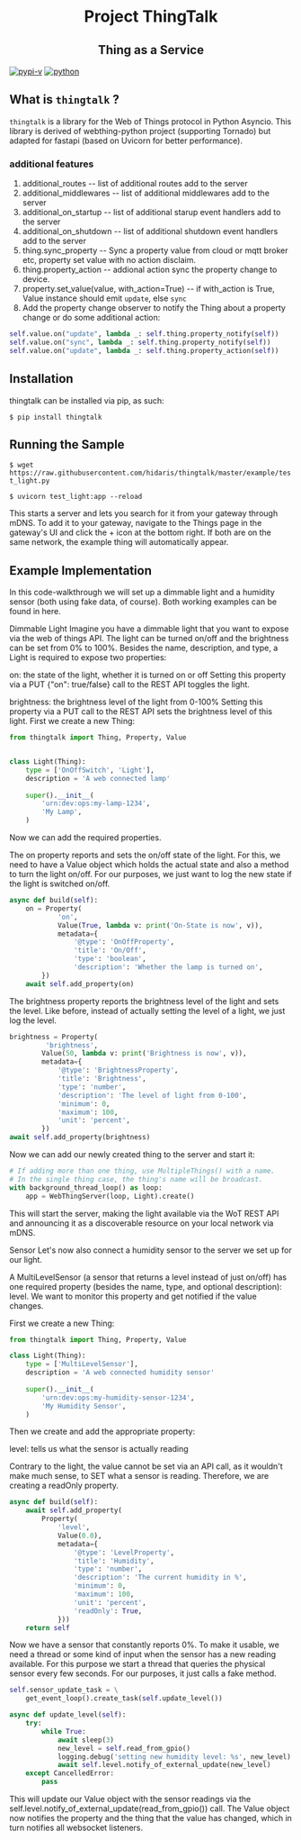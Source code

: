 <h1 align="center">Project ThingTalk</h1>

<h2 align="center">Thing as a Service</h2>

[![pypi-v](https://img.shields.io/pypi/v/thingtalk.svg)](https://pypi.python.org/pypi/thingtalk)
[![python](https://img.shields.io/pypi/pyversions/thingtalk.svg)](https://github.com/hidaris/thingtalk)

## What is `thingtalk` ?
`thingtalk` is a library for the Web of Things protocol in Python Asyncio. This library is derived of webthing-python project (supporting Tornado) but adapted for fastapi (based on Uvicorn for better performance).

### additional features
1. additional_routes -- list of additional routes add to the server
2. additional_middlewares -- list of additional middlewares add to the server
3. additional_on_startup -- list of additional starup event handlers add to the server
4. additional_on_shutdown -- list of additional shutdown event handlers add to the server
5. thing.sync_property -- Sync a property value from cloud or mqtt broker etc, property set value with no action disclaim.
6. thing.property_action -- addional action sync the property change to device. 
6. property.set_value(value, with_action=True) -- if with_action is True, Value instance should emit `update`, else `sync`
7. Add the property change observer to notify the Thing about a property change or do some additional action:

```python
self.value.on("update", lambda _: self.thing.property_notify(self))
self.value.on("sync", lambda _: self.thing.property_notify(self))
self.value.on("update", lambda _: self.thing.property_action(self))
```
   


## Installation
thingtalk can be installed via pip, as such:

`$ pip install thingtalk`

## Running the Sample
`$ wget
https://raw.githubusercontent.com/hidaris/thingtalk/master/example/test_light.py`

`$ uvicorn test_light:app --reload`

This starts a server and lets you search for it from your gateway through mDNS. To add it to your gateway, navigate to the Things page in the gateway's UI and click the + icon at the bottom right. If both are on the same network, the example thing will automatically appear.

## Example Implementation
In this code-walkthrough we will set up a dimmable light and a humidity sensor (both using fake data, of course). Both working examples can be found in here.

Dimmable Light
Imagine you have a dimmable light that you want to expose via the web of things API. The light can be turned on/off and the brightness can be set from 0% to 100%. Besides the name, description, and type, a Light is required to expose two properties:

on: the state of the light, whether it is turned on or off
Setting this property via a PUT {"on": true/false} call to the REST API toggles
the light.

brightness: the brightness level of the light from 0-100%
Setting this property via a PUT call to the REST API sets the brightness level of this light.
First we create a new Thing:

``` python
from thingtalk import Thing, Property, Value


class Light(Thing):
    type = ['OnOffSwitch', 'Light'],
    description = 'A web connected lamp'
    
    super().__init__(
        'urn:dev:ops:my-lamp-1234',
        'My Lamp',
    )
```
Now we can add the required properties.

The on property reports and sets the on/off state of the light. For this, we need to have a Value object which holds the actual state and also a method to turn the light on/off. For our purposes, we just want to log the new state if the light is switched on/off.

``` python
async def build(self):
    on = Property(
            'on',
            Value(True, lambda v: print('On-State is now', v)),
            metadata={
                '@type': 'OnOffProperty',
                'title': 'On/Off',
                'type': 'boolean',
                'description': 'Whether the lamp is turned on',
        })
    await self.add_property(on)
```

The brightness property reports the brightness level of the light and sets the level. Like before, instead of actually setting the level of a light, we just log the level.

``` python
brightness = Property(
         'brightness',
        Value(50, lambda v: print('Brightness is now', v)),
        metadata={
            '@type': 'BrightnessProperty',
            'title': 'Brightness',
            'type': 'number',
            'description': 'The level of light from 0-100',
            'minimum': 0,
            'maximum': 100,
            'unit': 'percent',
        })
await self.add_property(brightness)
```

Now we can add our newly created thing to the server and start it:

``` python
# If adding more than one thing, use MultipleThings() with a name.
# In the single thing case, the thing's name will be broadcast.
with background_thread_loop() as loop:
    app = WebThingServer(loop, Light).create()
```

This will start the server, making the light available via the WoT REST API and announcing it as a discoverable resource on your local network via mDNS.

Sensor
Let's now also connect a humidity sensor to the server we set up for our light.

A MultiLevelSensor (a sensor that returns a level instead of just on/off) has one required property (besides the name, type, and optional description): level. We want to monitor this property and get notified if the value changes.

First we create a new Thing:

```python
from thingtalk import Thing, Property, Value

class Light(Thing):
    type = ['MultiLevelSensor'],
    description = 'A web connected humidity sensor'
    
    super().__init__(
        'urn:dev:ops:my-humidity-sensor-1234',
        'My Humidity Sensor',
    )
```

Then we create and add the appropriate property:

level: tells us what the sensor is actually reading

Contrary to the light, the value cannot be set via an API call, as it wouldn't make much sense, to SET what a sensor is reading. Therefore, we are creating a readOnly property.

```python
async def build(self): 
    await self.add_property(
        Property(
            'level',
            Value(0.0),
            metadata={
                '@type': 'LevelProperty',
                'title': 'Humidity',
                'type': 'number',
                'description': 'The current humidity in %',
                'minimum': 0,
                'maximum': 100,
                'unit': 'percent',
                'readOnly': True,
            }))
    return self
```


Now we have a sensor that constantly reports 0%. To make it usable, we need a thread or some kind of input when the sensor has a new reading available. For this purpose we start a thread that queries the physical sensor every few seconds. For our purposes, it just calls a fake method.

```python
self.sensor_update_task = \
    get_event_loop().create_task(self.update_level())

async def update_level(self):
    try:
        while True:
            await sleep(3)
            new_level = self.read_from_gpio()
            logging.debug('setting new humidity level: %s', new_level)
            await self.level.notify_of_external_update(new_level)
    except CancelledError:
        pass
```

This will update our Value object with the sensor readings via the self.level.notify_of_external_update(read_from_gpio()) call. The Value object now notifies the property and the thing that the value has changed, which in turn notifies all websocket listeners.
